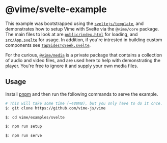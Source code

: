 # @vime/svelte-example

This example was bootstrapped using the [`sveltejs/template`](https://github.com/sveltejs/template),
and demonstrates how to setup Vime with Svelte via the `@vime/core` package. The main files to
look at are [`public/index.html`](./public/index.html) for loading, and [`src/App.svelte`](./src/App.svelte)
for usage. In addition, if you're intrested in building custom components see
[`TapSidesToSeek.svelte`](./src/TapSidesToSeek.svelte).

For the curious, [`@vime/media`](../../packages/media) is a private package that contains a collection
of audio and video files, and are used here to help with demonstrating the player. You're free to
ignore it and supply your own media files.

## Usage

Install [pnpm](https://pnpm.js.org/en/installation) and then run the following commands to serve
the example.

```bash
# This will take some time (~480MB), but you only have to do it once.
$: git clone https://github.com/vime-js/vime

$: cd vime/examples/svelte

$: npm run setup

$: npm run serve
```
